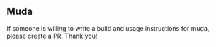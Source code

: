 ## Muda

If someone is willing to write a build and usage instructions for muda, please create a PR. Thank you!
